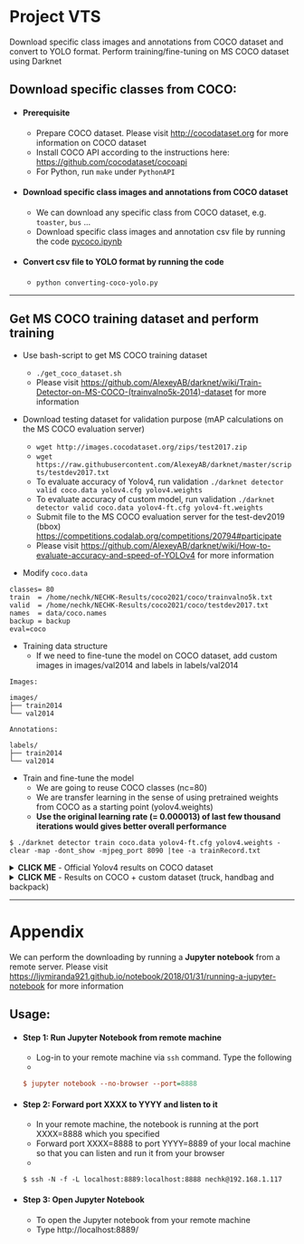 # Project VTS

Download specific class images and annotations from COCO dataset and convert to YOLO format. Perform training/fine-tuning on MS COCO dataset using Darknet


## Download specific classes from COCO:

- #### Prerequisite

    * Prepare COCO dataset. Please visit http://cocodataset.org for more information on COCO dataset
    * Install COCO API according to the instructions here: https://github.com/cocodataset/cocoapi
    * For Python, run `make` under `PythonAPI`
    
- #### Download specific class images and annotations from COCO dataset

    * We can download any specific class from COCO dataset, e.g. `toaster`, `bus` ...
    * Download specific class images and annotation csv file by running the code [pycoco.ipynb](https://github.com/chenghanc/preprocess/blob/main/pycoco.ipynb)

- #### Convert csv file to YOLO format by running the code

    * `python converting-coco-yolo.py`
---

## Get MS COCO training dataset and perform training
- Use bash-script to get MS COCO training dataset
    * `./get_coco_dataset.sh`
    * Please visit https://github.com/AlexeyAB/darknet/wiki/Train-Detector-on-MS-COCO-(trainvalno5k-2014)-dataset for more information
- Download testing dataset for validation purpose (mAP calculations on the MS COCO evaluation server)
    * `wget http://images.cocodataset.org/zips/test2017.zip`
    * `wget https://raw.githubusercontent.com/AlexeyAB/darknet/master/scripts/testdev2017.txt`
    * To evaluate accuracy of Yolov4, run validation `./darknet detector valid coco.data yolov4.cfg yolov4.weights`
    * To evaluate accuracy of custom model, run validation `./darknet detector valid coco.data yolov4-ft.cfg yolov4-ft.weights`
    * Submit file to the MS COCO evaluation server for the test-dev2019 (bbox) https://competitions.codalab.org/competitions/20794#participate
    * Please visit https://github.com/AlexeyAB/darknet/wiki/How-to-evaluate-accuracy-and-speed-of-YOLOv4 for more information
    
- Modify `coco.data`
```
classes= 80
train  = /home/nechk/NECHK-Results/coco2021/coco/trainvalno5k.txt
valid  = /home/nechk/NECHK-Results/coco2021/coco/testdev2017.txt
names  = data/coco.names
backup = backup
eval=coco
```
- Training data structure
    * If we need to fine-tune the model on COCO dataset, add custom images in images/val2014 and labels in labels/val2014
```
Images:

images/
├── train2014
└── val2014

Annotations:

labels/
├── train2014
└── val2014
```
- Train and fine-tune the model
    * We are going to reuse COCO classes (nc=80)
    * We are transfer learning in the sense of using pretrained weights from COCO as a starting point (yolov4.weights)
    * **Use the original learning rate (= 0.000013) of last few thousand iterations would gives better overall performance**

```
$ ./darknet detector train coco.data yolov4-ft.cfg yolov4.weights -clear -map -dont_show -mjpeg_port 8090 |tee -a trainRecord.txt
```

<details><summary><b>CLICK ME</b> - Official Yolov4 results on COCO dataset</summary>

- By running `./darknet detector valid coco.data yolov4.cfg yolov4.weights` and submit file to the MS COCO evaluation server as described earlier, we will get results (AP=0.435 and AP50=0.657) in the end of file View scoring output log

```
overall performance
 Average Precision  (AP) @[ IoU=0.50:0.95 | area=   all | maxDets=100 ] = 0.435
 Average Precision  (AP) @[ IoU=0.50      | area=   all | maxDets=100 ] = 0.657
 Average Precision  (AP) @[ IoU=0.75      | area=   all | maxDets=100 ] = 0.473
 Average Precision  (AP) @[ IoU=0.50:0.95 | area= small | maxDets=100 ] = 0.267
 Average Precision  (AP) @[ IoU=0.50:0.95 | area=medium | maxDets=100 ] = 0.467
 Average Precision  (AP) @[ IoU=0.50:0.95 | area= large | maxDets=100 ] = 0.533
 Average Recall     (AR) @[ IoU=0.50:0.95 | area=   all | maxDets=  1 ] = 0.342
 Average Recall     (AR) @[ IoU=0.50:0.95 | area=   all | maxDets= 10 ] = 0.549
 Average Recall     (AR) @[ IoU=0.50:0.95 | area=   all | maxDets=100 ] = 0.580
 Average Recall     (AR) @[ IoU=0.50:0.95 | area= small | maxDets=100 ] = 0.403
 Average Recall     (AR) @[ IoU=0.50:0.95 | area=medium | maxDets=100 ] = 0.617
 Average Recall     (AR) @[ IoU=0.50:0.95 | area= large | maxDets=100 ] = 0.713
Done (t=568.18s)
```

</details>

<details><summary><b>CLICK ME</b> - Results on COCO + custom dataset (truck, handbag and backpack)</summary>

- **with stopbackward** [cfg](https://github.com/chenghanc/preprocess/blob/main/yolov4-ft.cfg)
    * `Batch size: 64 (batch=64)`
    * `Total training data: 120,000`
    * `Iterations: 10,000 (max_batches = 10,000)`
    * `1 epoch = 120000 / 64 = 1875 iterations`
    * `10000 * 64 / 120000 = 5.3333 epochs`
    * **learning rate = 0.0001**
```
overall performance
 Average Precision  (AP) @[ IoU=0.50:0.95 | area=   all | maxDets=100 ] = 0.407
 Average Precision  (AP) @[ IoU=0.50      | area=   all | maxDets=100 ] = 0.626
 Average Precision  (AP) @[ IoU=0.75      | area=   all | maxDets=100 ] = 0.441
 Average Precision  (AP) @[ IoU=0.50:0.95 | area= small | maxDets=100 ] = 0.255
 Average Precision  (AP) @[ IoU=0.50:0.95 | area=medium | maxDets=100 ] = 0.440
 Average Precision  (AP) @[ IoU=0.50:0.95 | area= large | maxDets=100 ] = 0.491
 Average Recall     (AR) @[ IoU=0.50:0.95 | area=   all | maxDets=  1 ] = 0.329
 Average Recall     (AR) @[ IoU=0.50:0.95 | area=   all | maxDets= 10 ] = 0.531
 Average Recall     (AR) @[ IoU=0.50:0.95 | area=   all | maxDets=100 ] = 0.562
 Average Recall     (AR) @[ IoU=0.50:0.95 | area= small | maxDets=100 ] = 0.388
 Average Recall     (AR) @[ IoU=0.50:0.95 | area=medium | maxDets=100 ] = 0.601
 Average Recall     (AR) @[ IoU=0.50:0.95 | area= large | maxDets=100 ] = 0.686
Done (t=540.49s)
```

- **without stopbackward** [cfg](https://github.com/chenghanc/preprocess/blob/main/yolov4-ft-wosb.cfg)
    * `Iterations: 10,000 (max_batches = 10,000)`
    * `10000 * 64 / 120000 = 5.3333 epochs`
    * **learning rate = 0.00013**
```
overall performance
 Average Precision  (AP) @[ IoU=0.50:0.95 | area=   all | maxDets=100 ] = 0.407
 Average Precision  (AP) @[ IoU=0.50      | area=   all | maxDets=100 ] = 0.626
 Average Precision  (AP) @[ IoU=0.75      | area=   all | maxDets=100 ] = 0.441
 Average Precision  (AP) @[ IoU=0.50:0.95 | area= small | maxDets=100 ] = 0.253
 Average Precision  (AP) @[ IoU=0.50:0.95 | area=medium | maxDets=100 ] = 0.438
 Average Precision  (AP) @[ IoU=0.50:0.95 | area= large | maxDets=100 ] = 0.494
 Average Recall     (AR) @[ IoU=0.50:0.95 | area=   all | maxDets=  1 ] = 0.329
 Average Recall     (AR) @[ IoU=0.50:0.95 | area=   all | maxDets= 10 ] = 0.529
 Average Recall     (AR) @[ IoU=0.50:0.95 | area=   all | maxDets=100 ] = 0.559
 Average Recall     (AR) @[ IoU=0.50:0.95 | area= small | maxDets=100 ] = 0.387
 Average Recall     (AR) @[ IoU=0.50:0.95 | area=medium | maxDets=100 ] = 0.599
 Average Recall     (AR) @[ IoU=0.50:0.95 | area= large | maxDets=100 ] = 0.685
Done (t=366.62s)
```

- **without stopbackward** [cfg](https://github.com/chenghanc/preprocess/blob/main/yolov4-ft2.cfg)
    * `Iterations: 10,000 (max_batches = 10,000)`
    * `10000 * 64 / 120000 = 5.3333 epochs`
    * **learning rate = 0.000013**
    
- References
    * https://github.com/AlexeyAB/darknet/issues/2147
    * https://github.com/AlexeyAB/darknet/issues/6652
    * https://github.com/AlexeyAB/darknet/issues/5529
    * https://github.com/AlexeyAB/darknet/issues/5934
    * https://github.com/AlexeyAB/darknet/issues/6623
    * https://github.com/AlexeyAB/darknet/issues/4386
    * https://github.com/pjreddie/darknet/issues/224
    * https://yanwei-liu.medium.com/training-coco-object-detection-with-yolo-v4-f11bece3feb6

</details>

---

# Appendix

We can perform the downloading by running a **Jupyter notebook** from a remote server. Please visit https://ljvmiranda921.github.io/notebook/2018/01/31/running-a-jupyter-notebook for more information

## Usage:

- #### Step 1: Run Jupyter Notebook from remote machine

    * Log-in to your remote machine via `ssh` command. Type the following
    *

  ```ini
  $ jupyter notebook --no-browser --port=8888
  ```

- #### Step 2: Forward port XXXX to YYYY and listen to it

    * In your remote machine, the notebook is running at the port XXXX=8888 which you specified
    * Forward port XXXX=8888 to port YYYY=8889 of your local machine so that you can listen and run it from your browser
    *
   
  ```
  $ ssh -N -f -L localhost:8889:localhost:8888 nechk@192.168.1.117
  ```

- #### Step 3: Open Jupyter Notebook

    * To open the Jupyter notebook from your remote machine
    * Type http://localhost:8889/

